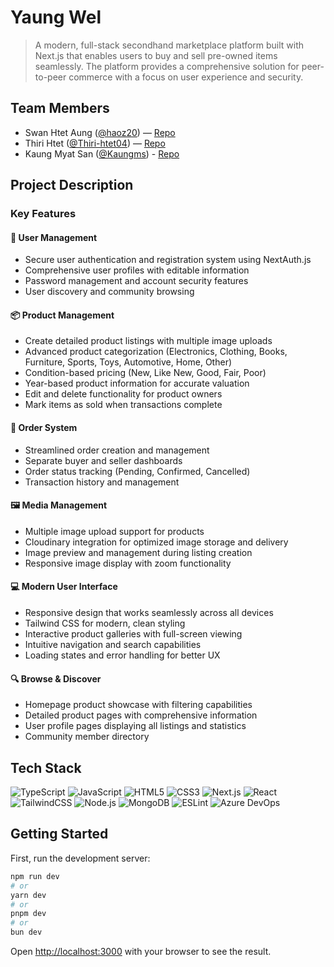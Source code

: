 # Yaung Wel

> A modern, full-stack secondhand marketplace platform built with Next.js that enables users to buy and sell pre-owned items seamlessly. The platform provides a comprehensive solution for peer-to-peer commerce with a focus on user experience and security.

## Team Members

- Swan Htet Aung ([@haoz20](https://github.com/haoz20)) — [Repo](https://github.com/haoz20/haoz20.github.io)
- Thiri Htet ([@Thiri-htet04](https://github.com/Thiri-htet04)) — [Repo](https://github.com/Thiri-htet04/Thiri-htet04.github.io)
- Kaung Myat San ([@Kaungms](https://github.com/Kaungms)) - [Repo](https://github.com/Kaungms/Kaungms.github.io)

## Project Description

### Key Features

#### 🔐 **User Management**

- Secure user authentication and registration system using NextAuth.js
- Comprehensive user profiles with editable information
- Password management and account security features
- User discovery and community browsing

#### 📦 **Product Management**

- Create detailed product listings with multiple image uploads
- Advanced product categorization (Electronics, Clothing, Books, Furniture, Sports, Toys, Automotive, Home, Other)
- Condition-based pricing (New, Like New, Good, Fair, Poor)
- Year-based product information for accurate valuation
- Edit and delete functionality for product owners
- Mark items as sold when transactions complete

#### 🛒 **Order System**

- Streamlined order creation and management
- Separate buyer and seller dashboards
- Order status tracking (Pending, Confirmed, Cancelled)
- Transaction history and management

#### 🖼️ **Media Management**

- Multiple image upload support for products
- Cloudinary integration for optimized image storage and delivery
- Image preview and management during listing creation
- Responsive image display with zoom functionality

#### 💻 **Modern User Interface**

- Responsive design that works seamlessly across all devices
- Tailwind CSS for modern, clean styling
- Interactive product galleries with full-screen viewing
- Intuitive navigation and search capabilities
- Loading states and error handling for better UX

#### 🔍 **Browse & Discover**

- Homepage product showcase with filtering capabilities
- Detailed product pages with comprehensive information
- User profile pages displaying all listings and statistics
- Community member directory

## Tech Stack

![TypeScript](https://img.shields.io/badge/TypeScript-3178C6?logo=typescript&logoColor=white)
![JavaScript](https://img.shields.io/badge/JavaScript-F7DF1E?logo=javascript&logoColor=black)
![HTML5](https://img.shields.io/badge/HTML5-E34F26?logo=html5&logoColor=white)
![CSS3](https://img.shields.io/badge/CSS3-1572B6?logo=css3&logoColor=white)
![Next.js](https://img.shields.io/badge/Next.js-000?logo=next.js&logoColor=white)
![React](https://img.shields.io/badge/React-20232A?logo=react&logoColor=61DAFB)
![TailwindCSS](https://img.shields.io/badge/Tailwind-06B6D4?logo=tailwindcss&logoColor=white)
![Node.js](https://img.shields.io/badge/Node.js-339933?logo=nodedotjs&logoColor=white)
![MongoDB](https://img.shields.io/badge/MongoDB-4EA94B?logo=mongodb&logoColor=white)
![ESLint](https://img.shields.io/badge/ESLint-4B32C3?logo=eslint&logoColor=white)
![Azure DevOps](https://img.shields.io/badge/Azure%20DevOps-0078D7?logo=azure-devops&logoColor=white)

## Getting Started

First, run the development server:

```bash
npm run dev
# or
yarn dev
# or
pnpm dev
# or
bun dev
```

Open [http://localhost:3000](http://localhost:3000) with your browser to see the result.
